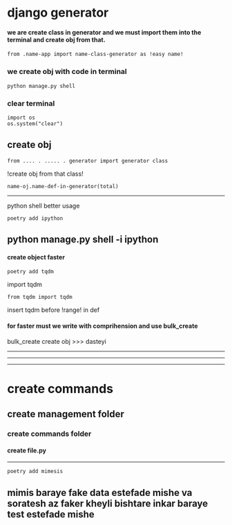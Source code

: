 # django generator

#### we are create class in generator and we must import them into the terminal and create obj from that.

```
from .name-app import name-class-generator as !easy name!
```
### we create obj with code in terminal
```
python manage.py shell
```
### clear terminal
```
import os
os.system("clear")
```
## create obj
```
from .... . ..... . generator import generator class
```
!create obj from that class!

```
name-oj.name-def-in-generator(total)
```

-------------------------------
python shell better usage
```
poetry add ipython
```
python manage.py shell -i ipython
-------------------------------
#### create object faster
```
poetry add tqdm
```
import tqdm
```
from tqdm import tqdm
```
insert tqdm before !range! in def

#### for faster must we write with comprihension and use bulk_create
bulk_create create obj >>> dasteyi


--------------------------
--------------------------
--------------------------
# create commands
## create management folder
### create commands folder
#### create file.py



------------------------------
```
poetry add mimesis  
```
mimis baraye fake data estefade mishe va
soratesh az faker kheyli bishtare
inkar baraye test estefade mishe
---------------------------------------
